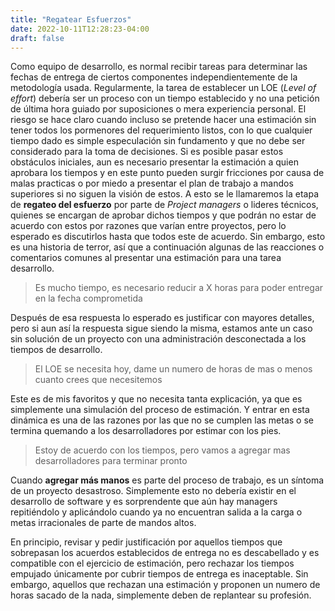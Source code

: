 ```yaml
---
title: "Regatear Esfuerzos"
date: 2022-10-11T12:28:23-04:00
draft: false
---
```

Como equipo de desarrollo, es normal recibir tareas para determinar las fechas de entrega de ciertos componentes independientemente de la metodología usada.
Regularmente, la tarea de establecer un LOE (*Level of effort*) debería ser un proceso con un tiempo establecido y no una petición de última hora guiado por suposiciones o mera experiencia personal. El riesgo se hace claro cuando incluso se pretende hacer una estimación sin tener todos los pormenores del requerimiento listos, con lo que cualquier tiempo dado es simple especulación sin fundamento y que no debe ser considerado para la toma de decisiones.
Si es posible pasar estos obstáculos iniciales, aun es necesario presentar la estimación a quien aprobara los tiempos y en este punto pueden surgir fricciones por causa de malas practicas o por miedo a presentar el plan de trabajo a mandos superiores si no siguen la visión de estos. A esto se le llamaremos la etapa de **regateo del esfuerzo** por parte de *Project managers* o lideres técnicos, quienes se encargan de aprobar dichos tiempos y que podrán no estar de acuerdo con estos por razones que varían entre proyectos, pero lo esperado es discutirlos hasta que todos este de acuerdo. Sin embargo, esto es una historia de terror, así que a continuación algunas de las reacciones o comentarios comunes al presentar una estimación para una tarea desarrollo.

> Es mucho tiempo, es necesario reducir a X horas para poder entregar en la fecha comprometida

Después de esa respuesta lo esperado es justificar con mayores detalles, pero si aun así la respuesta sigue siendo la misma, estamos ante un caso sin solución de un proyecto con una administración desconectada a los tiempos de desarrollo.

> El LOE se necesita hoy, dame un numero de horas de mas o menos cuanto crees que necesitemos

Este es de mis favoritos y que no necesita tanta explicación, ya que es simplemente una simulación del proceso de estimación. Y entrar en esta dinámica es una de las razones por las que no se cumplen las metas o se termina quemando a los desarrolladores por estimar con los pies.

> Estoy de acuerdo con los tiempos, pero vamos a agregar mas desarrolladores para terminar pronto

Cuando **agregar más manos** es parte del proceso de trabajo, es un síntoma de un proyecto desastroso. Simplemente esto no debería existir en el desarrollo de software y es sorprendente que aún hay managers repitiéndolo y aplicándolo cuando ya no encuentran salida a la carga o metas irracionales de parte de mandos altos.

En principio, revisar y pedir justificación por aquellos tiempos que sobrepasan los acuerdos establecidos de entrega no es descabellado y es compatible con el ejercicio de estimación, pero rechazar los tiempos empujado únicamente por cubrir tiempos de entrega es inaceptable. Sin embargo, aquellos que rechazan una estimación y proponen un numero de horas sacado de la nada, simplemente deben de replantear su profesión.


